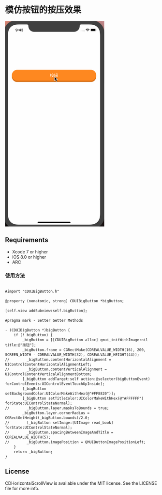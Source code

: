 # 模仿按钮的按压效果

<div>
<img src="/images/img0001.gif" width = "328" height = "677" alt="展示图" />
</div>

## Requirements
* Xcode 7 or higher
* iOS 8.0 or higher
* ARC


### 使用方法

```objc

#import "CDUIBigButton.h"

@property (nonatomic, strong) CDUIBigButton *bigButton;

[self.view addSubview:self.bigButton];

#pragma mark - Setter Getter Methods

- (CDUIBigButton *)bigButton {
    if (!_bigButton) {
        _bigButton = [[CDUIBigButton alloc] qmui_initWithImage:nil title:@"按钮"];
        _bigButton.frame = CGRectMake(CDREALVALUE_WIDTH(16), 200, SCREEN_WIDTH - CDREALVALUE_WIDTH(32), CDREALVALUE_HEIGHT(44));
//        _bigButton.contentHorizontalAlignment = UIControlContentHorizontalAlignmentLeft;
//        _bigButton.contentVerticalAlignment = UIControlContentVerticalAlignmentBottom;
        [_bigButton addTarget:self action:@selector(bigButtonEvent) forControlEvents:UIControlEventTouchUpInside];
        [_bigButton setBackgroundColor:UIColorMakeWithHex(@"#FF8820")];
        [_bigButton setTitleColor:UIColorMakeWithHex(@"#FFFFFF") forState:UIControlStateNormal];
//        _bigButton.layer.masksToBounds = true;
        _bigButton.layer.cornerRadius = CGRectGetHeight(_bigButton.bounds)/2.0;
//        [_bigButton setImage:[UIImage read_book] forState:UIControlStateNormal];
//        _bigButton.spacingBetweenImageAndTitle = CDREALVALUE_WIDTH(5);
//        _bigButton.imagePosition = QMUIButtonImagePositionLeft;
    }
    return _bigButton;
}

```


## License

CDHorizontalScrollView is available under the MIT license. See the LICENSE file for more info.
